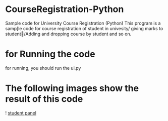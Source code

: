 # CourseRegistration-Python
Sample code for University Course Registration (Python)
This program is a samp[le code for course registration of student in univesity/ giving marks to student/َAdding and dropping course by student and so on.  

# for Running the code
for running, you should run the ui.py

# The following images show the result of this code

! [student panel](C:\Users\Asanargha0\Pictures/1.png)
